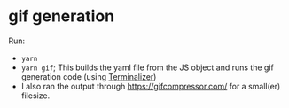 # gif generation

Run:

- `yarn`
- `yarn gif`; This builds the yaml file from the JS object and runs the gif generation code (using [Terminalizer](https://www.terminalizer.com/))
- I also ran the output through https://gifcompressor.com/ for a small(er) filesize.
